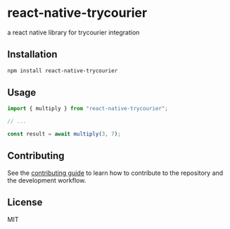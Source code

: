 # react-native-trycourier

a react native library for trycourier integration

## Installation

```sh
npm install react-native-trycourier
```

## Usage

```js
import { multiply } from "react-native-trycourier";

// ...

const result = await multiply(3, 7);
```

## Contributing

See the [contributing guide](CONTRIBUTING.md) to learn how to contribute to the repository and the development workflow.

## License

MIT
